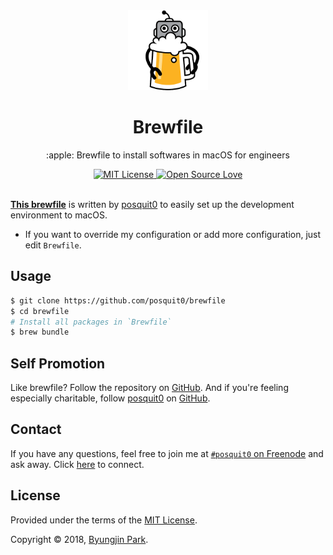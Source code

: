 <div align="center">
  <a href="https://github.com/posquit0/brewfile" title="Brewfile">
    <img alt="posquit0's brewfile" src="https://raw.githubusercontent.com/posquit0/i/master/brewfile/icon.png" width="128px" />
  </a>
  <br />
  <h1>Brewfile</h1>
</div>

<p align="center">
  :apple: Brewfile to install softwares in macOS for engineers
</p>

<div align="center">
  <a href="https://opensource.org/licenses/mit-license.php">
    <img alt="MIT License" src="https://badges.frapsoft.com/os/mit/mit.svg?v=103" />
  </a>
  <a href="https://github.com/ellerbrock/open-source-badge/">
    <img alt="Open Source Love" src="https://badges.frapsoft.com/os/v1/open-source.svg?v=103" />
  </a>
</div>

<br />

[**This brewfile**](https://github.com/posquit0/brewfile) is written by [posquit0](https://github.com/posquit0/) to easily set up the development environment to macOS.

- If you want to override my configuration or add more configuration, just edit `Brewfile`.


## Usage

```bash
$ git clone https://github.com/posquit0/brewfile
$ cd brewfile
# Install all packages in `Brewfile`
$ brew bundle
```


## Self Promotion

Like brewfile? Follow the repository on [GitHub](https://github.com/posquit0/brewfile). And if you're feeling especially charitable, follow [posquit0](https://posquit0.com) on [GitHub](https://github.com/posquit0).


## Contact

If you have any questions, feel free to join me at [`#posquit0` on Freenode](irc://irc.freenode.net/posquit0) and ask away. Click [here](https://kiwiirc.com/client/irc.freenode.net/posquit0) to connect.


## License

Provided under the terms of the [MIT License](https://github.com/posquit0/brewfile/blob/master/LICENSE).

Copyright © 2018, [Byungjin Park](http://www.posquit0.com).
